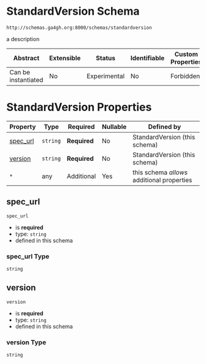 # StandardVersion Schema

```
http://schemas.ga4gh.org:8000/schemas/standardversion
```

a description

| Abstract            | Extensible | Status       | Identifiable | Custom Properties | Additional Properties | Defined In                                                 |
| ------------------- | ---------- | ------------ | ------------ | ----------------- | --------------------- | ---------------------------------------------------------- |
| Can be instantiated | No         | Experimental | No           | Forbidden         | Permitted             | [standardversion.schema.json](standardversion.schema.json) |

# StandardVersion Properties

| Property              | Type     | Required     | Nullable | Defined by                                 |
| --------------------- | -------- | ------------ | -------- | ------------------------------------------ |
| [spec_url](#spec_url) | `string` | **Required** | No       | StandardVersion (this schema)              |
| [version](#version)   | `string` | **Required** | No       | StandardVersion (this schema)              |
| `*`                   | any      | Additional   | Yes      | this schema _allows_ additional properties |

## spec_url

`spec_url`

- is **required**
- type: `string`
- defined in this schema

### spec_url Type

`string`

## version

`version`

- is **required**
- type: `string`
- defined in this schema

### version Type

`string`
